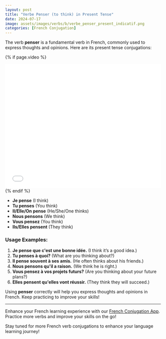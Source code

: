 ```yaml
---
layout: post
title: "Verbe Penser (to think) in Present Tense"
date: 2024-07-17
image: assets/images/verbs/b/verbe_penser_present_indicatif.png
categories: [French Conjugation]
---
```


The verb **penser** is a fundamental verb in French, commonly used to express thoughts and opinions. Here are its present tense conjugations:

<!-- Video Embed Section -->
{% if page.video %}
<div class="video-embed">
  <iframe width="100%" height="400" src="{{ page.video | escape }}" frameborder="0" allowfullscreen></iframe>
</div>
{% endif %}

- **Je pense** (I think)
- **Tu penses** (You think)
- **Il/Elle/On pense** (He/She/One thinks)
- **Nous pensons** (We think)
- **Vous pensez** (You think)
- **Ils/Elles pensent** (They think)

### Usage Examples:

1. **Je pense que c'est une bonne idée.** (I think it’s a good idea.)
2. **Tu penses à quoi?** (What are you thinking about?)
3. **Il pense souvent à ses amis.** (He often thinks about his friends.)
4. **Nous pensons qu'il a raison.** (We think he is right.)
5. **Vous pensez à vos projets futurs?** (Are you thinking about your future plans?)
6. **Elles pensent qu'elles vont réussir.** (They think they will succeed.)

Using **penser** correctly will help you express thoughts and opinions in French. Keep practicing to improve your skills!

---

Enhance your French learning experience with our [French Conjugation App]({{site.appStore.url}}). Practice more verbs and improve your skills on the go!

Stay tuned for more French verb conjugations to enhance your language learning journey!